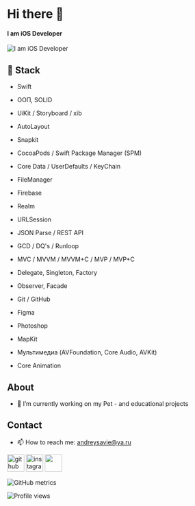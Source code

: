 # Hi there 👋
#### I am iOS Developer
![I am iOS Developer](https://camo.githubusercontent.com/fb9f8045c2a49eec15a7608a6dcac8928a9f92e45bebab3619c9bec17a443c1a/68747470733a2f2f322e62702e626c6f6773706f742e636f6d2f2d45696763415342354b37492f5735373454727a357461492f41414141414141414150452f326967686d464c58576334543679386a6f62595f4c6f4271756930537549364177434c63424741732f73313630302f4b656c6c616e253235324241742532353242576f726b2e676966)


## 📍 Stack

- Swift
- ООП, SOLID

- UiKit / Storyboard / xib
- AutoLayout
- Snapkit

- CocoaPods / Swift Package Manager (SPM)

- Core Data / UserDefaults / KeyChain
- FileManager
- Firebase
- Realm

- URLSession
- JSON Parse / REST API
- GCD / DQ's / Runloop
- MVC / MVVM / MVVM+C / MVP / MVP+C

- Delegate, Singleton, Factory
- Observer, Facade

- Git / GitHub

- Figma 
- Photoshop

- MapKit
- Мультимедиа (AVFoundation, Core Audio, AVKit)
- Core Animation

## About
- 🔭 I’m currently working on my Pet - and educational projects

## Contact
- 📫 How to reach me: andreysavie@ya.ru 


[<img src='https://cdn.jsdelivr.net/npm/simple-icons@7.4.0/icons/github.svg' alt='github' height='40'>](https://github.com/andreysavie)  [<img src='https://cdn.jsdelivr.net/npm/simple-icons@7.4.0/icons/instagram.svg' alt='instagram' height='40'>](https://www.instagram.com/andreysavie/)  [<img src='https://cdn.jsdelivr.net/npm/simple-icons@7.4.0/icons/telegram.svg' height='40'>](https://www.t.me/andreysavie)  

![GitHub metrics](https://metrics.lecoq.io/andreysavie)  

![Profile views](https://gpvc.arturio.dev/andreysavie)  
